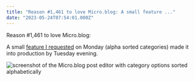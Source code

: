 ```yaml
---
title: "Reason #1,461 to love Micro.blog: A small feature ..."
date: "2023-05-24T07:54:01.000Z"
---
```


Reason #1,461 to love Micro.blog:

A small [feature I requested](https://help.micro.blog/t/feature-request-sorting-categories/1792) on Monday (alpha sorted categories) made it into production by Tuesday evening.

![screenshot of the Micro.blog post editor with category options sorted alphabetically](images/fb27eaf6fe.png)

